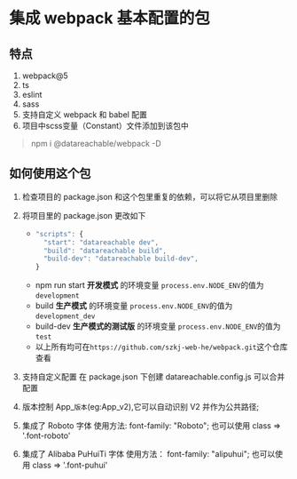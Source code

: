 # 集成 webpack 基本配置的包

## 特点

1. webpack@5
2. ts
3. eslint
4. sass
5. 支持自定义 webpack 和 babel 配置
6. 项目中scss变量（Constant）文件添加到该包中

> npm i @datareachable/webpack -D

## 如何使用这个包

1. 检查项目的 package.json 和这个包里重复的依赖，可以将它从项目里删除

2. 将项目里的 package.json 更改如下

    - ```javascript
      "scripts": {
      	"start": "datareachable dev",
      	"build": "datareachable build",
      	"build-dev": "datareachable build-dev",
      }
      ```
    - npm run start  **开发模式** 的环境变量 `process.env.NODE_ENV`的值为`development`
    - build  **生产模式** 的环境变量 `process.env.NODE_ENV`的值为`development_dev`
    - build-dev  **生产模式的测试版** 的环境变量 `process.env.NODE_ENV`的值为`test`
    - 以上所有均可在`https://github.com/szkj-web-he/webpack.git`这个仓库查看

3. 支持自定义配置 在 package.json 下创建 datareachable.config.js 可以合并配置

4. 版本控制 App\_`版本`(eg:App_v2),它可以自动识别 V2 并作为公共路径;

5. 集成了 Roboto 字体
   使用方法: font-family: "Roboto";
   也可以使用 class => '.font-roboto'

6. 集成了 Alibaba PuHuiTi 字体
   使用方法： font-family: "alipuhui";
   也可以使用 class => '.font-puhui'
